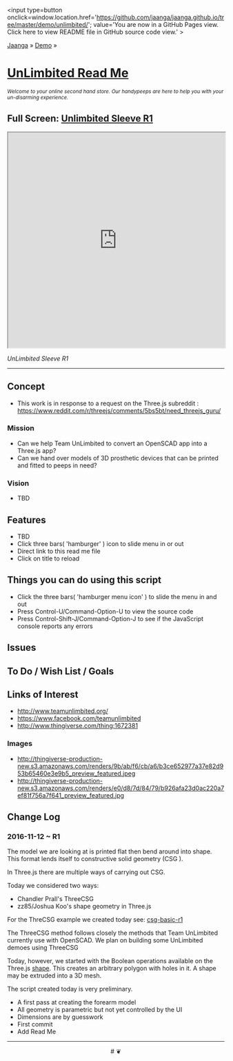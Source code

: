 <span style=display:none; >[You are now in GitHub source code view. Click here to view README file in GitHub Pages view]
( https://jaanga.github.io/demo/unlimbited/#README.md "View file as a web page." ) </span>
<input type=button onclick=window.location.href='https://github.com/jaanga/jaanga.github.io/tree/master/demo/unlimbited/';
value='You are now in a GitHub Pages view. Click here to view README file in GitHub source code view.' >

[Jaanga]( https://jaanga.github.io ) &raquo; [Demo]( https://jaanga.github.io/demo ) &raquo;

[UnLimbited Read Me]( index.html#README.md )
================================================================================

_<small>
Welcome to your online second hand store. Our handypeeps are here to help you with your un-disarming experience.
</small>_

## Full Screen: [ Unlimbited Sleeve R1]( https://jaanga.github.io/demo/unlimbited/unlimbited-sleeve-r1.html )


<img src="https://cloud.githubusercontent.com/assets/547626/20243288/7f72ac92-a906-11e6-8d35-bc862072c982.png" style=display:none; width=800 >


<iframe src=https://http://jaanga.github.io/demo/unlimbited/unlimbited-sleeve-r1.html width=100% height=500px ></iframe>

_UnLimbited Sleeve R1_

***


## Concept

* This work is in response to a request on the Three.js subreddit : https://www.reddit.com/r/threejs/comments/5bs5bt/need_threejs_guru/


### Mission

* Can we help Team UnLimbited to convert an OpenSCAD app into a Three.js app?
* Can we hand over models of 3D prosthetic devices that can be printed and fitted to peeps in need?


### Vision

* TBD

## Features

* TBD
* Click three bars( 'hamburger' ) icon to slide menu in or out
* Direct link to this read me file
* Click on title to reload


## Things you can do using this script

* Click the three bars( 'hamburger menu icon' ) to slide the menu in and out
* Press Control-U/Command-Option-U to view the source code
* Press Control-Shift-J/Command-Option-J to see if the JavaScript console reports any errors


<!--
## Things you can do by editing the code

<iframe src='https://jaanga.github.io/cookbook-html/examples/libraries/ace-editor/ace-view-r1.html#
	http://jaanga.github.io/demo/unlimbited/index.html' width=100% height=600 ></iframe>

<input type=button onclick=window.location.href='https://github.com/jaanga/jaanga.github.io/tree/master/demo/index.html';
value='Source code listing' >


* Open this file: https://github.com/jaanga/jaanga.github.io/tree/master/cookbook-html/demo/unlimbited/index.html
* Click the 'Raw' icon and save the raw file to your computer
* Once you've downloaded the file, you can click it to run it.
* Open the file with a text editor
-->

## Issues



## To Do / Wish List / Goals



## Links of Interest

* http://www.teamunlimbited.org/
* https://www.facebook.com/teamunlimbited
* http://www.thingiverse.com/thing:1672381

### Images
* http://thingiverse-production-new.s3.amazonaws.com/renders/9b/ab/f6/cb/a6/b3ce652977a37e82d953b65460e3e9b5_preview_featured.jpeg
* http://thingiverse-production-new.s3.amazonaws.com/renders/e0/d8/7d/84/79/b926afa23d0ac220a7ef81f756a7f641_preview_featured.jpg

## Change Log

### 2016-11-12 ~ R1

The model we are looking at is printed flat then bend around into shape. This format lends itself to constructive solid geometry (CSG ).

In Three.js there are multiple ways of carrying out CSG.

Today we considered two ways:

* Chandler Prall's ThreeCSG
* zz85/Joshua Koo's shape geometry in Three.js

For the ThreCSG example we created today see: [csg-basic-r1]( http://jaanga.github.io/cookbook-threejs/examples/geometry/constructive-solid-geometry/csg-basic-r1.html )

The ThreeCSG method follows closely the methods that Team UnLimbited currently use with OpenSCAD. We plan on building some UnLimbited demoes using ThreeCSG

Today, however, we started with the Boolean operations available on the Three.js [shape]( https://threejs.org/docs/#Reference/Extras.Core/Shape ).
 This creates an arbitrary polygon with holes in it. A shape may be extruded into a 3D mesh.

The script created today is very preliminary.

* A first pass at creating the forearm model
* All geometry is parametric but not yet controlled by the UI
* Dimensions are by guesswork
* First commit
* Add Read Me


***

<center title='Jaanga ~ your 3D happy place' >
# <a href=javascript:window.scrollTo(0,0); style=text-decoration:none; > ❦ </a>
</center>
